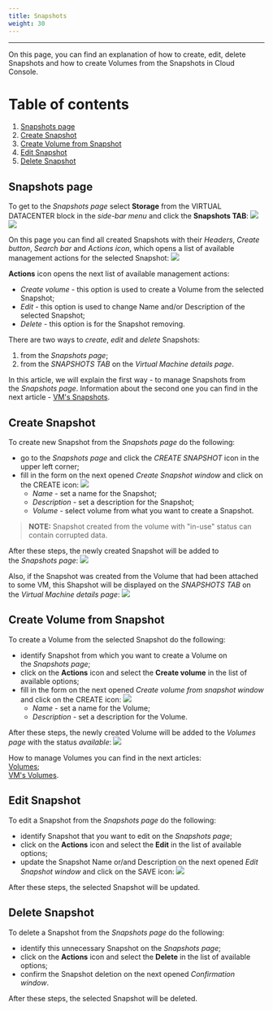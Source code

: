 ```yaml
---
title: Snapshots
weight: 30
---
```

___
On this page, you can find an explanation of how to create, edit, delete Snapshots and how to create Volumes from the Snapshots in Cloud Console.

# Table of contents
1. [Snapshots page](#snapshots-page)
1. [Create Snapshot](#create-snapshot)
3. [Create Volume from Snapshot](#create-volume-from-snapshot)
1. [Edit Snapshot](#edit-snapshot)
1. [Delete Snapshot](#delete-snapshot)

## Snapshots page
To get to the *Snapshots page* select **Storage** from the VIRTUAL DATACENTER block in the *side-bar menu* and click the **Snapshots TAB**:
![](../../../assets/images/vol/1.png?classes=border,shadow) 
![](../../../assets/images/snap/1.png?classes=border,shadow) 

On this page you can find all created Snapshots with their *Headers*, *Create button*, *Search bar* and *Actions icon*, which opens a list of available management actions for the selected Snapshot:
![](../../../assets/images/snap/2.png?classes=border,shadow)

**Actions** icon opens the next list of available management actions:
- *Create volume* - this option is used to create a Volume from the selected Snapshot;
- *Edit* - this option is used to change Name and/or Description of the selected Snapshot;
- *Delete* - this option is for the Snapshot removing.

There are two ways to *create*, *edit* and *delete* Snapshots:
1. from the *Snapshots page*;
2. from the *SNAPSHOTS TAB* on the *Virtual Machine details page*.

In this article, we will explain the first way - to manage Snapshots from the *Snapshots page*. Information about the second one you can find in the next article - [VM's Snapshots]().  

## Create Snapshot
To create new Snapshot from the *Snapshots page* do the following:
- go to the *Snapshots page* and click the *CREATE SNAPSHOT* icon in the upper left corner;
- fill in the form on the next opened *Create Snapshot window* and click on the CREATE icon:
![](../../../assets/images/snap/3.png?classes=border,shadow)
  - *Name* - set a name for the Snapshot;
  - *Description* - set a description for the Snapshot;
  - *Volume* - select volume from what you want to create a Snapshot.

>**NOTE:**  Snapshot created from the volume with "in-use" status can contain corrupted data.

After these steps, the newly created Snapshot will be added to the *Snapshots page*:
![](../../../assets/images/snap/4.png?classes=border,shadow)

Also, if the Snapshot was created from the Volume that had been attached to some VM, this Shapshot will be displayed on the *SNAPSHOTS TAB* on the *Virtual Machine details page*:
![](../../../assets/images/snap/5.png?classes=border,shadow)

## Create Volume from Snapshot
To create a Volume from the selected Snapshot do the following:
- identify Snapshot from which you want to create a Volume on the *Snapshots page*;
- click on the **Actions** icon and select the **Create volume** in the list of available options;
- fill in the form on the next opened *Create volume from snapshot window* and click on the CREATE icon:
![](../../../assets/images/snap/7.png?classes=border,shadow)
  - *Name* - set a name for the Volume;
  - *Description* - set a description for the Volume.

After these steps, the newly created Volume will be added to the *Volumes page* with the status *available*:
![](../../../assets/images/snap/8.png?classes=border,shadow)

How to manage Volumes you can find in the next articles:   
[Volumes]();  
[VM's Volumes]().  

## Edit Snapshot 
To edit a Snapshot from the *Snapshots page* do the following:
- identify Snapshot that you want to edit on the *Snapshots page*;
- click on the **Actions** icon and select the **Edit** in the list of available options;
- update the Snapshot Name or/and Description on the next opened *Edit Snapshot window* and click on the SAVE icon:
![](../../../assets/images/snap/6.png?classes=border,shadow)

After these steps, the selected Snapshot will be updated.

## Delete Snapshot
To delete a Snapshot from the *Snapshots page* do the following:
- identify this unnecessary Snapshot on the *Snapshots* *page*;
- click on the **Actions** icon and select the **Delete** in the list of available options;
- confirm the Snapshot deletion on the next opened *Confirmation window*.

After these steps, the selected Snapshot will be deleted.
